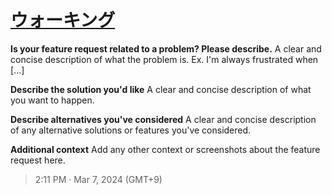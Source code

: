 # [ウォーキング](https://github.com/noraworld/github-actions-sandbox/issues/157)

**Is your feature request related to a problem? Please describe.**
A clear and concise description of what the problem is. Ex. I'm always frustrated when [...]

**Describe the solution you'd like**
A clear and concise description of what you want to happen.

**Describe alternatives you've considered**
A clear and concise description of any alternative solutions or features you've considered.

**Additional context**
Add any other context or screenshots about the feature request here.

> 2:11 PM · Mar 7, 2024 (GMT+9)
